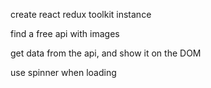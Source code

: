 create react redux toolkit instance

find a free api with images

get data from the api, and show it on the DOM

use spinner when loading

